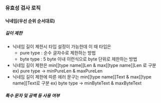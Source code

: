 ### 유효성 검사 로직

#### 닉네임(우선 순위 순서대로)

##### 길이 제한

- 닉네임 길이 제한시 타입 설정이 가능한데 이 때 타입은
  - pure type : 순수 글자수로 제한하는 방법
  - byte type : 5 byte 이내 이런식으로 byte 단위로 제한하는 방법
- 닉네임 길이 제한은 min[[type name]]Len & max[[type name]]Len 로 구분 ex) pure type -> minPureLen & maxPureLen
- 닉네임 길이 제한에 따른 에러 문구는 min[[type name]]Text & max[[type name]]Text로 구분 ex) byte type -> minByteText & maxByteText

##### 특수 문자 및 공백 등 사용 여부

